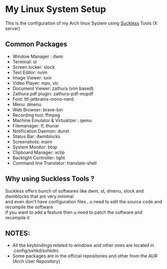 # My Linux System Setup

This is the configuration of my Arch linux System using [Suckless](https://suckless.org/) Tools (X server)

## Common Packages
- Window Manager : dwm
- Terminal: st
- Screen locker: slock
- Text Editor: nvim
- Image Viewer: sxiv
- Video Player: mpv, vlc
- Document Viewer: zathura (vim based)
- Zathura pdf plugin: zathura-pdf-mupdf
- Font: ttf-jetbrains-mono-nerd
- Menu: dmenu 
- Web Browser: brave-bin 
- Recording tool: ffmpeg
- Machine Emulator & Virtualizer : qemu
- Filemanager: lf, thunar
- Notification Daemon: dunst
- Status Bar: dwmblocks
- Screenshots: maim
- System Monitor: btop
- Clipboard Manager: xclip
- Backlight Controller: light
- Command line Translator: translate-shell

## Why using Suckless Tools ?
   Suckless offers bunch of softwares like dwm, st, dmenu, slock and dwmblocks that are very minimal<br> 
   and even don't have configuration files , u need to edit the source code and recompile the software <br> 
   if you want to add a feature then u need to patch the software and recompile it
 
## NOTES:
- All the keybindings related to windows and other ones are located in .config/sxhkd/sxhkdrc
- Some packages are in the official repositories and other from the AUR (Arch User Repository)
